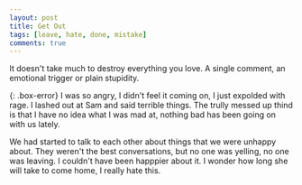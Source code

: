 ```yaml
---
layout: post
title: Get Out
tags: [leave, hate, done, mistake]
comments: true
---
```

It doesn't take much to destroy everything you love. A single comment, an emotional trigger or plain stupidity.

{: .box-error}
I was so angry, I didn't feel it coming on, I just expolded with rage. I lashed out at Sam and said terrible things.
The trully messed up thind is that I have no idea what I was mad at, nothing bad has been going on with us lately. 

We had started to talk to each other about things that we were unhappy about. They weren't the best conversations, but no one was yelling, no one was leaving. I couldn't have been happpier about it. I wonder how long she will take to come home, I really hate this. 